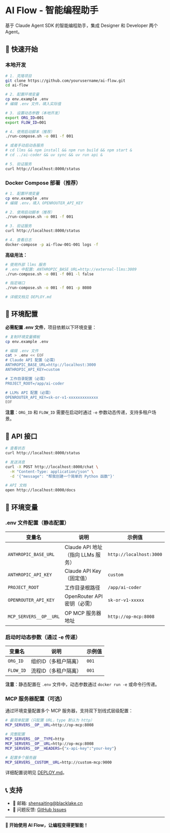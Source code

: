 # AI Flow - 智能编程助手

基于 Claude Agent SDK 的智能编程助手，集成 Designer 和 Developer 两个 Agent。

## 🚀 快速开始

### 本地开发

```bash
# 1. 克隆项目
git clone https://github.com/yourusername/ai-flow.git
cd ai-flow

# 2. 配置环境变量
cp env.example .env
# 编辑 .env 文件，填入实际值

# 3. 设置动态参数（本地开发）
export ORG_ID=001
export FLOW_ID=001

# 4. 使用启动脚本（推荐）
./run-compose.sh -o 001 -f 001

# 或者手动启动各服务
# cd llms && npm install && npm run build && npm start &
# cd ../ai-coder && uv sync && uv run api &

# 5. 验证服务
curl http://localhost:8000/status
```

### Docker Compose 部署（推荐）

```bash
# 1. 配置环境变量
cp env.example .env
# 编辑 .env，填入 OPENROUTER_API_KEY

# 2. 使用启动脚本（推荐）
./run-compose.sh -o 001 -f 001

# 3. 验证服务
curl http://localhost:8000/status

# 4. 查看日志
docker-compose -p ai-flow-001-001 logs -f
```

**高级用法：**
```bash
# 使用外部 llms 服务
# .env 中配置: ANTHROPIC_BASE_URL=http://external-llms:3009
./run-compose.sh -o 001 -f 001 -l false

# 指定端口
./run-compose.sh -o 001 -f 001 -p 8080

# 详细文档见 DEPLOY.md
```

## 🔐 环境配置

**必需配置 .env 文件**，项目依赖以下环境变量：

```bash
# 复制环境变量模板
cp env.example .env

# 编辑 .env 文件
cat > .env << EOF
# Claude API 配置（必需）
ANTHROPIC_BASE_URL=http://localhost:3000
ANTHROPIC_API_KEY=custom

# 工作目录配置（必需）
PROJECT_ROOT=/app/ai-coder

# LLMs API 配置（必需）
OPENROUTER_API_KEY=sk-or-v1-xxxxxxxxxxxxx
EOF
```

**注意**：`ORG_ID` 和 `FLOW_ID` 需要在启动时通过 `-e` 参数动态传递，支持多租户场景。

## 📡 API 接口

```bash
# 查看状态
curl http://localhost:8000/status

# 发送消息
curl -X POST http://localhost:8000/chat \
  -H "Content-Type: application/json" \
  -d '{"message": "帮我创建一个简单的 Python 函数"}'

# API 文档
open http://localhost:8000/docs
```

## 🔧 环境变量

### .env 文件配置（静态配置）

| 变量名 | 说明 | 示例值 |
|--------|------|--------|
| `ANTHROPIC_BASE_URL` | Claude API 地址（指向 LLMs 服务） | `http://localhost:3000` |
| `ANTHROPIC_API_KEY` | Claude API Key（固定值） | `custom` |
| `PROJECT_ROOT` | 工作目录根路径 | `/app/ai-coder` |
| `OPENROUTER_API_KEY` | OpenRouter API 密钥（必需） | `sk-or-v1-xxxxx` |
| `MCP_SERVERS__OP__URL` | OP MCP 服务器地址 | `http://op-mcp:8008` |

### 启动时动态参数（通过 -e 传递）

| 变量名 | 说明 | 示例值 |
|--------|------|--------|
| `ORG_ID` | 组织ID（多租户隔离） | `001` |
| `FLOW_ID` | 流程ID（多租户隔离） | `001` |

**注意**：静态配置在 `.env` 文件中，动态参数通过 `docker run -e` 或命令行传递。

### MCP 服务器配置（可选）

通过环境变量配置多个 MCP 服务器，支持双下划线式层级配置：

```bash
# 最简单配置（只配置 URL，type 默认为 http）
MCP_SERVERS__OP__URL=http://op-mcp:8008

# 完整配置
MCP_SERVERS__OP__TYPE=http
MCP_SERVERS__OP__URL=http://op-mcp:8008
MCP_SERVERS__OP__HEADERS={"x-api-key":"your-key"}

# 配置多个服务器
MCP_SERVERS__CUSTOM__URL=http://custom-mcp:9000
```

详细配置说明见 [DEPLOY.md](DEPLOY.md#op-mcp-tools-独立部署)。


## 📞 支持

- 📧 邮箱: shensaiting@blacklake.cn
- 🐛 问题反馈: [GitHub Issues](https://github.com/yourusername/ai-flow/issues)

---

**🎉 开始使用 AI Flow，让编程变得更智能！**
